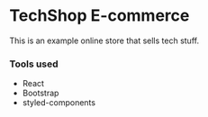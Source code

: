 # TechShop E-commerce

This is an example online store that sells tech stuff.

### Tools used
- React
- Bootstrap
- styled-components
